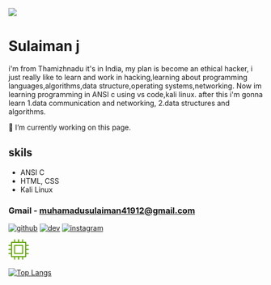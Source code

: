![](https://scontent.fmaa2-3.fna.fbcdn.net/v/t39.30808-6/p180x540/272740659_1253171301844495_7720574774827946758_n.jpg?_nc_cat=103&ccb=1-5&_nc_sid=e3f864&_nc_ohc=L9Xq0ZYIBS0AX-biO_Y&_nc_ht=scontent.fmaa2-3.fna&oh=00_AT_e_vNRDjp5t-lveN-ZsXK1Vk670q9wJgjBfO2hdZGpSw&oe=61F972E5)

# Sulaiman j

i'm from Thamizhnadu it's in India, my plan is become an ethical hacker, i just really like to learn and work in hacking,learning about programming languages,algorithms,data structure,operating systems,networking. Now im learning programming in ANSI c using vs code,kali linux. after this i'm gonna learn 1.data communication and networking, 2.data structures and algorithms.

 🔭 I’m currently working on this page. 
 
## skils
* ANSI C
* HTML, CSS
* Kali Linux

### Gmail - muhamadusulaiman41912@gmail.com

[<img src='https://cdn.jsdelivr.net/npm/simple-icons@3.0.1/icons/github.svg' alt='github' height='40'>](https://github.com/sulaiman1j)  [<img src='https://cdn.jsdelivr.net/npm/simple-icons@3.0.1/icons/dev-dot-to.svg' alt='dev' height='40'>](https://dev.to/sulaiman1j)  [<img src='https://cdn.jsdelivr.net/npm/simple-icons@3.0.1/icons/instagram.svg' alt='instagram' height='40'>](https://www.instagram.com/black_box127.0.0.1/)  

<a href='https://docs.github.com/en/developers'><img src='https://raw.githubusercontent.com/acervenky/animated-github-badges/master/assets/devbadge.gif' width='40' height='40'></a> 

[![Top Langs](https://github-readme-stats.vercel.app/api/top-langs/?username=sulaiman1j)](https://github.com/anuraghazra/github-readme-stats)

